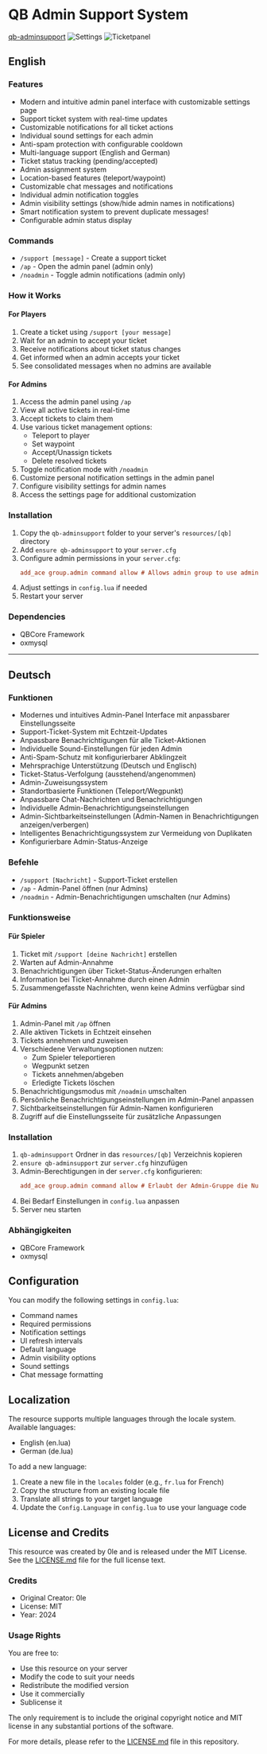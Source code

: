 # QB Admin Support System
[qb-adminsupport](https://github.com/user-attachments/assets/3691e17e-0291-4c23-926b-cdd59c54924c)
![Settings](https://github.com/user-attachments/assets/d46bd991-9cbd-4b90-aeb3-d5f218b45129)
![Ticketpanel](https://github.com/user-attachments/assets/9743c8bb-3094-4fc3-bc49-70b8016c60ab)

## English

### Features
- Modern and intuitive admin panel interface with customizable settings page
- Support ticket system with real-time updates
- Customizable notifications for all ticket actions
- Individual sound settings for each admin
- Anti-spam protection with configurable cooldown
- Multi-language support (English and German)
- Ticket status tracking (pending/accepted)
- Admin assignment system
- Location-based features (teleport/waypoint)
- Customizable chat messages and notifications
- Individual admin notification toggles
- Admin visibility settings (show/hide admin names in notifications)
- Smart notification system to prevent duplicate messages!
- Configurable admin status display


### Commands
- `/support [message]` - Create a support ticket
- `/ap` - Open the admin panel (admin only)
- `/noadmin` - Toggle admin notifications (admin only)

### How it Works
#### For Players
1. Create a ticket using `/support [your message]`
2. Wait for an admin to accept your ticket
3. Receive notifications about ticket status changes
4. Get informed when an admin accepts your ticket
5. See consolidated messages when no admins are available

#### For Admins
1. Access the admin panel using `/ap`
2. View all active tickets in real-time
3. Accept tickets to claim them
4. Use various ticket management options:
   - Teleport to player
   - Set waypoint
   - Accept/Unassign tickets
   - Delete resolved tickets
5. Toggle notification mode with `/noadmin`
6. Customize personal notification settings in the admin panel
7. Configure visibility settings for admin names
8. Access the settings page for additional customization

### Installation
1. Copy the `qb-adminsupport` folder to your server's `resources/[qb]` directory
2. Add `ensure qb-adminsupport` to your `server.cfg`
3. Configure admin permissions in your `server.cfg`:
   ```cfg
   add_ace group.admin command allow # Allows admin group to use admin commands
   ```
4. Adjust settings in `config.lua` if needed
5. Restart your server

### Dependencies
- QBCore Framework
- oxmysql

---

## Deutsch

### Funktionen
- Modernes und intuitives Admin-Panel Interface mit anpassbarer Einstellungsseite
- Support-Ticket-System mit Echtzeit-Updates
- Anpassbare Benachrichtigungen für alle Ticket-Aktionen
- Individuelle Sound-Einstellungen für jeden Admin
- Anti-Spam-Schutz mit konfigurierbarer Abklingzeit
- Mehrsprachige Unterstützung (Deutsch und Englisch)
- Ticket-Status-Verfolgung (ausstehend/angenommen)
- Admin-Zuweisungssystem
- Standortbasierte Funktionen (Teleport/Wegpunkt)
- Anpassbare Chat-Nachrichten und Benachrichtigungen
- Individuelle Admin-Benachrichtigungseinstellungen
- Admin-Sichtbarkeitseinstellungen (Admin-Namen in Benachrichtigungen anzeigen/verbergen)
- Intelligentes Benachrichtigungssystem zur Vermeidung von Duplikaten
- Konfigurierbare Admin-Status-Anzeige

### Befehle
- `/support [Nachricht]` - Support-Ticket erstellen
- `/ap` - Admin-Panel öffnen (nur Admins)
- `/noadmin` - Admin-Benachrichtigungen umschalten (nur Admins)

### Funktionsweise
#### Für Spieler
1. Ticket mit `/support [deine Nachricht]` erstellen
2. Warten auf Admin-Annahme
3. Benachrichtigungen über Ticket-Status-Änderungen erhalten
4. Information bei Ticket-Annahme durch einen Admin
5. Zusammengefasste Nachrichten, wenn keine Admins verfügbar sind

#### Für Admins
1. Admin-Panel mit `/ap` öffnen
2. Alle aktiven Tickets in Echtzeit einsehen
3. Tickets annehmen und zuweisen
4. Verschiedene Verwaltungsoptionen nutzen:
   - Zum Spieler teleportieren
   - Wegpunkt setzen
   - Tickets annehmen/abgeben
   - Erledigte Tickets löschen
5. Benachrichtigungsmodus mit `/noadmin` umschalten
6. Persönliche Benachrichtigungseinstellungen im Admin-Panel anpassen
7. Sichtbarkeitseinstellungen für Admin-Namen konfigurieren
8. Zugriff auf die Einstellungsseite für zusätzliche Anpassungen

### Installation
1. `qb-adminsupport` Ordner in das `resources/[qb]` Verzeichnis kopieren
2. `ensure qb-adminsupport` zur `server.cfg` hinzufügen
3. Admin-Berechtigungen in der `server.cfg` konfigurieren:
   ```cfg
   add_ace group.admin command allow # Erlaubt der Admin-Gruppe die Nutzung von Admin-Befehlen
   ```
4. Bei Bedarf Einstellungen in `config.lua` anpassen
5. Server neu starten

### Abhängigkeiten
- QBCore Framework
- oxmysql

## Configuration

You can modify the following settings in `config.lua`:

- Command names
- Required permissions
- Notification settings
- UI refresh intervals
- Default language
- Admin visibility options
- Sound settings
- Chat message formatting

## Localization

The resource supports multiple languages through the locale system. Available languages:

- English (en.lua)
- German (de.lua)

To add a new language:
1. Create a new file in the `locales` folder (e.g., `fr.lua` for French)
2. Copy the structure from an existing locale file
3. Translate all strings to your target language
4. Update the `Config.Language` in `config.lua` to use your language code

## License and Credits

This resource was created by 0le and is released under the MIT License. See the [LICENSE.md](LICENSE.md) file for the full license text.

### Credits
- Original Creator: 0le
- License: MIT
- Year: 2024

### Usage Rights
You are free to:
- Use this resource on your server
- Modify the code to suit your needs
- Redistribute the modified version
- Use it commercially
- Sublicense it

The only requirement is to include the original copyright notice and MIT license in any substantial portions of the software.

For more details, please refer to the [LICENSE.md](LICENSE.md) file in this repository.
